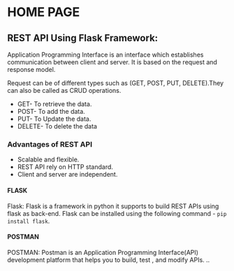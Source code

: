 # HOME PAGE

## REST API Using Flask Framework:
Application Programming Interface is an interface which establishes communication between client and   server. It is based on the request and response model.

Request can be of different types such as (GET, POST, PUT, DELETE).They can also be called as CRUD operations.
  
* GET- To retrieve the data.
* POST- To add the data.
* PUT- To  Update the data.
* DELETE- To delete the data
### Advantages of REST API
* Scalable and flexible.
* REST API rely on HTTP standard.
* Client and server are independent.
#### FLASK
Flask: Flask is a framework in python it  supports to build REST APIs  using flask as 
       back-end. 
Flask can be installed using the following command - `pip install flask`.
 
#### POSTMAN
POSTMAN:  Postman is an Application Programming Interface(API) development platform that helps you to build, test , and modify APIs. 
..





  
 




